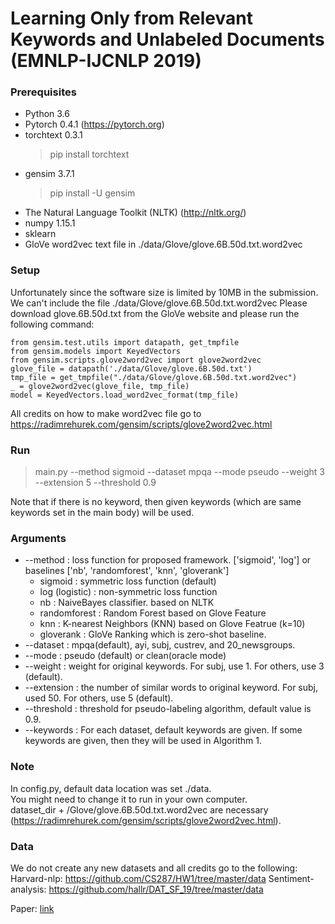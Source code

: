 Learning Only from Relevant Keywords and Unlabeled Documents (EMNLP-IJCNLP 2019)
=
### Prerequisites
- Python 3.6
- Pytorch 0.4.1 (https://pytorch.org)
- torchtext 0.3.1
    > pip install torchtext
- gensim 3.7.1
    > pip install -U gensim
- The Natural Language Toolkit (NLTK) (http://nltk.org/)
- numpy 1.15.1
- sklearn
- GloVe word2vec text file in ./data/Glove/glove.6B.50d.txt.word2vec

### Setup
Unfortunately since the software size is limited by 10MB in the submission. We can't include the file ./data/Glove/glove.6B.50d.txt.word2vec
Please download glove.6B.50d.txt from the GloVe website and please run the following command:
>
    from gensim.test.utils import datapath, get_tmpfile
    from gensim.models import KeyedVectors
    from gensim.scripts.glove2word2vec import glove2word2vec
    glove_file = datapath('./data/Glove/glove.6B.50d.txt')
    tmp_file = get_tmpfile("./data/Glove/glove.6B.50d.txt.word2vec")
    _ = glove2word2vec(glove_file, tmp_file)
    model = KeyedVectors.load_word2vec_format(tmp_file)

All credits on how to make word2vec file go to https://radimrehurek.com/gensim/scripts/glove2word2vec.html

### Run
> main.py --method sigmoid --dataset mpqa --mode pseudo --weight 3 --extension 5 --threshold 0.9

Note that if there is no keyword, then given keywords (which are same keywords set in the main body) will be used.
### Arguments
* --method : loss function for proposed framework. ['sigmoid', 'log'] or baselines ['nb', 'randomforest', 'knn', 'gloverank']<br>
    - sigmoid : symmetric loss function (default)
    - log (logistic) : non-symmetric loss function
    - nb : NaiveBayes classifier. based on NLTK
    - randomforest : Random Forest based on Glove Feature
    - knn : K-nearest Neighbors (KNN) based on Glove Featrue (k=10)
    - gloverank : GloVe Ranking which is zero-shot baseline.
* --dataset : mpqa(default), ayi, subj, custrev, and 20_newsgroups.
* --mode : pseudo (default) or clean(oracle mode)
* --weight : weight for original keywords. For subj, use 1. For others, use 3 (default).
* --extension : the number of similar words to original keyword. For subj, used 50. For others, use 5 (default).
* --threshold : threshold for pseudo-labeling algorithm, default value is 0.9.
* --keywords : For each dataset, default keywords are given. If some keywords are given, then they will be used in Algorithm 1.

### Note
In config.py, default data location was set ./data. <br>
You might need to change it to run in your own computer. <br>
dataset_dir + /Glove/glove.6B.50d.txt.word2vec are necessary (https://radimrehurek.com/gensim/scripts/glove2word2vec.html).

### Data
We do not create any new datasets and all credits go to the following:
Harvard-nlp: https://github.com/CS287/HW1/tree/master/data
Sentiment-analysis: https://github.com/hallr/DAT_SF_19/tree/master/data

Paper: [link](https://www.aclweb.org/anthology/D19-1411/)
